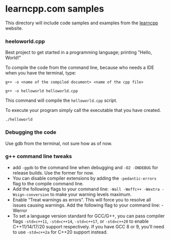 # learncpp.com samples
This directory will include code samples and examples from the [learncpp](learncpp.com) website.


### heeloworld.cpp
Best project to get started in a programming language; printing "Hello, World!"

To compile the code from the command line, because who needs a IDE when you have the terminal, type:
```shell
g++ -o <name of the compiled document> <name of the cpp file>

g++ -o helloworld helloworld.cpp
```

This command will compile the `helloworld.cpp` script.

To execute your program simply call the executable that you have created.
```shell
./helloworld
```

### Debugging the code
Use gdb from the terminal, not sure how as of now.

### g++ command line tweaks

* add `-ggdb` to the command line when debugging and `-O2 -DNDEBUG` for release builds.
Use the former for now.
* You can disable compiler extensions by adding the `-pedantic-errors` flag to the compile command line.
* Add the following flags to your command line: `-Wall -Weffc++ -Wextra -Wsign-conversion` to make your warning levels
maximum.
* Enable “Treat warnings as errors”. This will force you to resolve all issues causing warnings. Add the following
flag to your command line: -Werror
* To set a language version standard for GCC/G++, you can pass compiler flags `-std=c++11`, `-std=c++14`, `-std=c++17`, or `-std=c++20` to enable 
C++11/14/17/20 support respectively. If you have GCC 8 or 9, you’ll need to use `-std=c++2a` for C++20 support instead.

